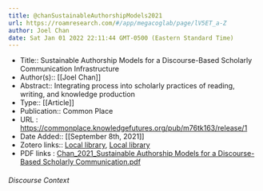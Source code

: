 ```yaml
---
title: @chanSustainableAuthorshipModels2021
url: https://roamresearch.com/#/app/megacoglab/page/lV5ET_a-Z
author: Joel Chan
date: Sat Jan 01 2022 22:11:44 GMT-0500 (Eastern Standard Time)
---
```


- Title:: Sustainable Authorship Models for a Discourse-Based Scholarly Communication Infrastructure
- Author(s):: [[Joel Chan]]
- Abstract:: Integrating process into scholarly practices of reading, writing, and knowledge production
- Type:: [[Article]]
- Publication:: Common Place
- URL : https://commonplace.knowledgefutures.org/pub/m76tk163/release/1
- Date Added:: [[September 8th, 2021]]
- Zotero links:: [Local library](zotero://select/groups/2451508/items/Q8RZXLNX), [Local library](https://www.zotero.org/groups/2451508/items/Q8RZXLNX)
- PDF links : [Chan_2021_Sustainable Authorship Models for a Discourse-Based Scholarly Communication.pdf](zotero://open-pdf/groups/2451508/items/5MIKGW2T)

###### Discourse Context


